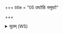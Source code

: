 +++
title = "05 उष्टोहिः समुष्टो"

+++
<details><summary>मूलम् (WS)</summary>

उष्टोहिः समुष्टो हि निर्धीतो अरसः कृतः ।  
विषस्य ब्रह्मणामासीत् ततो जीवन्न मोक्षसे ॥ ५ ॥
</details>
